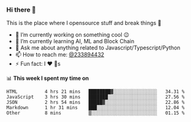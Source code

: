 ### Hi there 👋

<!--
**a233894432/a233894432** is a ✨ _special_ ✨ repository because its `README.md` (this file) appears on your GitHub profile.

Here are some ideas to get you started:

- 🔭 I’m currently working on ...
- 🌱 I’m currently learning ...
- 👯 I’m looking to collaborate on ...
- 🤔 I’m looking for help with ...
- 💬 Ask me about ...
- 📫 How to reach me: ...
- 😄 Pronouns: ...
- ⚡ Fun fact: ...
-->
 
 
This is the place where I opensource stuff and break things :rofl:

- 🔭 I’m currently working on something cool :wink:
- 🌱 I’m currently learning AI, ML and Block Chain
- 💬 Ask me about anything related to Javascript/Typescript/Python
- 📫 How to reach me: [@233894432](https://twitter.com/233894432)
- ⚡ Fun fact: I :heart: :dog:s

📊 **This week I spent my time on**
<!--START_SECTION:waka-->

```text
HTML          4 hrs 21 mins   ████████▓░░░░░░░░░░░░░░░░   34.31 %
JavaScript    3 hrs 30 mins   ███████░░░░░░░░░░░░░░░░░░   27.56 %
JSON          2 hrs 54 mins   █████▓░░░░░░░░░░░░░░░░░░░   22.86 %
Markdown      1 hr 31 mins    ███░░░░░░░░░░░░░░░░░░░░░░   12.04 %
Other         8 mins          ▒░░░░░░░░░░░░░░░░░░░░░░░░   01.15 %
```

<!--END_SECTION:waka-->
